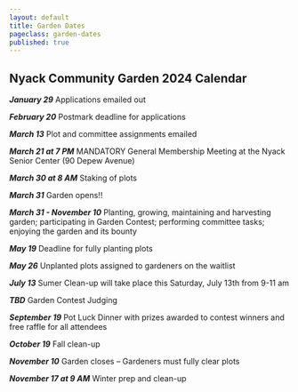 ```yaml
---
layout: default
title: Garden Dates
pageclass: garden-dates
published: true
---
```


## Nyack Community Garden 2024 Calendar

***January 29*** Applications emailed out

***February 20*** Postmark deadline for applications

***March 13*** Plot and committee assignments emailed

***March 21 at 7 PM*** MANDATORY General Membership Meeting at the Nyack Senior Center (90 Depew Avenue)

***March 30 at 8 AM*** Staking of plots

***March 31*** Garden opens!!

***March 31 - November 10*** Planting, growing, maintaining and harvesting garden; participating in Garden Contest; performing committee tasks; enjoying the garden and its bounty

***May 19*** Deadline for fully planting plots

***May 26*** Unplanted plots assigned to gardeners on the waitlist

***July 13*** Sumer Clean-up will take place this Saturday, July 13th from 9-11 am

***TBD*** Garden Contest Judging

***September 19*** Pot Luck Dinner with prizes awarded to contest winners and free raffle for all attendees

***October 19*** Fall clean-up

***November 10*** Garden closes – Gardeners must fully clear plots

***November 17 at 9 AM*** Winter prep and clean-up

<!--
***January 30*** Applications emailed out
***February 22*** Postmark deadline for applications 
***March 24*** at 7 PM General Membership Meeting
***April 2*** at 8 AM Staking of plots
***April 3*** Garden opens
***April 3 - Nov. 7*** Planting, growing, maintaining and harvesting garden; participating in Garden Contest; performing committee tasks; having fun at the garden
***May 21*** Seedling sale to benefit the [Nyack Homeless Project](https://www.nyackhp.org/)
***May 31*** Deadline for planting plots
***After May 31*** Unplanted plots assigned to gardeners on the waitlist
***July 27*** Garden Contest
***October 27*** - Potluck Dinner, Thursday, October 27 7 PM, at the Nyack Senior Center (90 Depew Ave.)
***November 13*** Garden closes; all items removed and plots restored to state they were in on April 3rd
***November 20*** at 8 AM Winter prep and clean-up
-->
